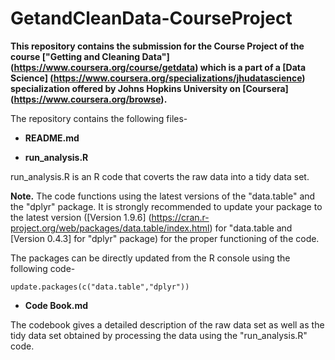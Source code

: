 # GetandCleanData-CourseProject
**This repository contains the submission for the Course Project of the course ["Getting and Cleaning Data"] (https://www.coursera.org/course/getdata) which is a part of a [Data Science] (https://www.coursera.org/specializations/jhudatascience) specialization offered by Johns Hopkins University on [Coursera] (https://www.coursera.org/browse).**

The repository contains the following files-

- **README.md**

- **run_analysis.R**

run_analysis.R is an R code that coverts the raw data into a tidy data set.

**Note.** The code functions using the latest versions of the "data.table" and the "dplyr" package. It is strongly recommended to update your package to the latest version ([Version 1.9.6] (https://cran.r-project.org/web/packages/data.table/index.html) for "data.table and [Version 0.4.3] for "dplyr" package) for the proper functioning of the code. 

The packages can be directly updated from the R console using the following code-

`update.packages(c("data.table","dplyr"))`

- **Code Book.md**

The codebook gives a detailed description of the raw data set as well as the tidy data set obtained by processing the data using the "run_analysis.R" code. 
